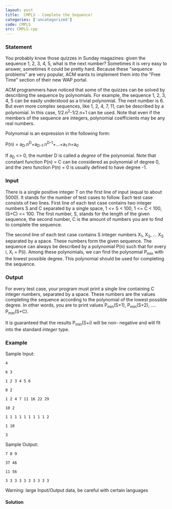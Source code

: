 ```yaml
---
layout: post
title:  CMPLS - Complete the Sequence!
categories: ['uncategorized']
code: CMPLS
src: CMPLS.cpp
---
```


### **Statement**

You probably know those quizzes in Sunday magazines: given the sequence 1, 2,
3, 4, 5, what is the next number? Sometimes it is very easy to answer,
sometimes it could be pretty hard. Because these "sequence problems" are very
popular, ACM wants to implement them into the "Free Time" section of their new
WAP portal.

ACM programmers have noticed that some of the quizzes can be solved by
describing the sequence by polynomials. For example, the sequence 1, 2, 3, 4,
5 can be easily understood as a trivial polynomial. The next number is 6. But
even more complex sequences, like 1, 2, 4, 7, 11, can be described by a
polynomial. In this case, 1/2.n<sup>2</sup>-1/2.n+1 can be used. Note that
even if the members of the sequence are integers, polynomial coefficients may
be any real numbers.

Polynomial is an expression in the following form:  

P(n) =
a<sub>D</sub>.n<sup>D</sup>+a<sub>D-1</sub>.n<sup>D-1</sup>+...+a<sub>1</sub>.n+a<sub>0</sub>

  

If a<sub>D</sub> <> 0, the number D is called a _degree_ of the
polynomial. Note that constant function  P(n) = C can be considered as
polynomial of degree 0, and the zero function P(n) = 0 is usually defined to
have degree -1.

### Input

There is a single positive integer T on the first line of input (equal to
about 5000). It stands for the number of test cases to follow. Each test case
consists of two lines. First line of each test case contains two integer
numbers S and C separated by a single space, 1 <= S < 100, 1 <= C < 100, (S+C)
<= 100. The first number, S, stands for the length of the given sequence, the
second number, C is the amount of numbers you are to find to complete the
sequence.

The second line of each test case contains S integer numbers
X<sub>1</sub>, X<sub>2</sub>, ... X<sub>S</sub> separated by a
space. These numbers form the given sequence. The sequence can always be
described by a polynomial P(n) such that for every i, X<sub>i</sub> =
P(i). Among these polynomials, we can find the polynomial P<sub>min</sub>
with the lowest possible degree. This polynomial should be used for completing
the sequence.

### Output

For every test case, your program must print a single line containing C
integer numbers, separated by a space. These numbers are the values completing
the sequence according to the polynomial of the lowest possible degree. In
other words, you are to print values P<sub>min</sub>(S+1),
P<sub>min</sub>(S+2), .... P<sub>min</sub>(S+C).

It is guaranteed that the results P<sub>min</sub>(S+i) will be non-
negative and will fit into the standard _integer_ type.

### Example

Sample Input:

    
    
    4
    6 3
    1 2 3 4 5 6
    8 2
    1 2 4 7 11 16 22 29
    10 2
    1 1 1 1 1 1 1 1 1 2
    1 10
    3
    
    

Sample Output:

    
    
    7 8 9
    37 46
    11 56
    3 3 3 3 3 3 3 3 3 3
    

Warning: large Input/Output data, be careful with certain languages



#### **Solution**




